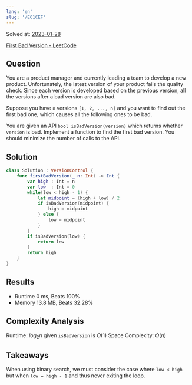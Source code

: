 ```yaml
---
lang: 'en'
slug: '/E61CEF'
---
```


Solved at: [2023-01-28](./../.././docs/journals/2023-01-28.md)

[First Bad Version - LeetCode](https://leetcode.com/problems/first-bad-version/)

## Question

You are a product manager and currently leading a team to develop a new product. Unfortunately, the latest version of your product fails the quality check. Since each version is developed based on the previous version, all the versions after a bad version are also bad.

Suppose you have `n` versions `[1, 2, ..., n]` and you want to find out the first bad one, which causes all the following ones to be bad.

You are given an API `bool isBadVersion(version)` which returns whether `version` is bad. Implement a function to find the first bad version. You should minimize the number of calls to the API.

## Solution

```swift
class Solution : VersionControl {
    func firstBadVersion(_ n: Int) -> Int {
        var high : Int = n
        var low  : Int = 0
        while(low < high - 1) {
            let midpoint = (high + low) / 2
            if isBadVersion(midpoint) {
                high = midpoint
            } else {
                low = midpoint
            }
        }
        if isBadVersion(low) {
            return low
        }
        return high
    }
}
```

## Results

- Runtime 0 ms, Beats 100%
- Memory 13.8 MB, Beats 32.28%

## Complexity Analysis

Runtime: $log_2 n$ given `isBadVersion` is $O(1)$
Space Complexity: $O(n)$

## Takeaways

When using binary search, we must consider the case where `low < high` but when `low = high - 1` and thus never exiting the loop.

<head>
  <html lang="en-US"/>
</head>

